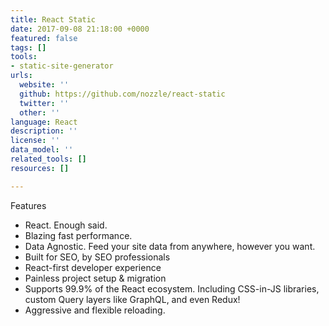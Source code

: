```yaml
---
title: React Static
date: 2017-09-08 21:18:00 +0000
featured: false
tags: []
tools:
- static-site-generator
urls:
  website: ''
  github: https://github.com/nozzle/react-static
  twitter: ''
  other: ''
language: React
description: ''
license: ''
data_model: ''
related_tools: []
resources: []

---
```

Features

- React. Enough said.
- Blazing fast performance.
- Data Agnostic. Feed your site data from anywhere, however you want.
- Built for SEO, by SEO professionals
- React-first developer experience
- Painless project setup & migration
- Supports 99.9% of the React ecosystem. Including CSS-in-JS libraries, custom Query layers like GraphQL, and even Redux!
- Aggressive and flexible reloading.
